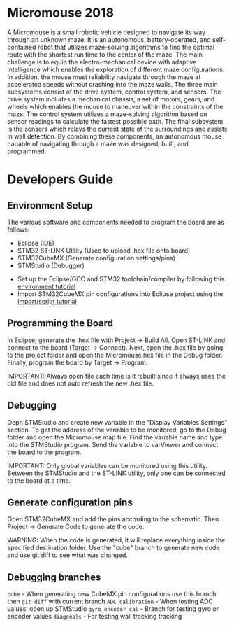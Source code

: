 # Micromouse 2018

A Micromouse is a small robotic vehicle designed to navigate its way through an unknown maze. It is an autonomous, battery-operated, and self-contained robot that utilizes maze-solving algorithms to find the optimal route with the shortest run time to the center of the maze. The main challenge is to equip the electro-mechanical device with adaptive intelligence which enables the exploration of different maze configurations. In addition, the mouse must reliability navigate through the maze at accelerated speeds without crashing into the maze walls. The three main subsystems consist of the drive system, control system, and sensors. The drive system includes a mechanical chassis, a set of motors, gears, and wheels which enables the mouse to maneuver within the constraints of the maze. The control system utilizes a maze-solving algorithm based on sensor readings to calculate the fastest possible path. The final subsystem is the sensors which relays the current state of the surroundings and assists in wall detection. By combining these components, an autonomous mouse capable of navigating through a maze was designed, built, and programmed. 

# Developers Guide
## Environment Setup
The various software and components needed to program the board are as follows:
- Eclipse (IDE)
- STM32 ST-LINK Utility (Used to upload .hex file onto board)
- STM32CubeMX (Generate configuration settings/pins)
- STMStudio (Debugger)

* Set up the Eclipse/GCC and STM32 toolchain/compiler by following this [environment tutorial](https://www.carminenoviello.com/2014/12/28/setting-gcceclipse-toolchain-stm32nucleo-part-1/)
* Import STM32CubeMX pin configurations into Eclipse project using the [import/script tutorial](https://www.carminenoviello.com/2015/11/02/quickly-import-stm32cubemx-project-eclipse-project/)

## Programming the Board
In Eclipse, generate the .hex file with Project -> Build All. Open ST-LINK and connect to the board (Target -> Connect). Next, open the .hex file by going to the project folder and open the Micromouse.hex file in the Debug folder. Finally, program the board by Target -> Program. 

IMPORTANT: Always open file each time is it rebuilt since it always uses the old file and does not auto refresh the new .hex file.

## Debugging
Oepn STMStudio and create new variable in the "Display Variables Settings" section. To get the address of the variable to be monitored, go to the Debug folder and open the Micromouse.map file. Find the variable name and type into the STMStudio program. Send the variable to varViewer and connect the board to the program. 

IMPORTANT: Only global variables can be monitored using this utility. Between the STMStudio and the ST-LINK utility, only one can be connected to the board at a time. 

## Generate configuration pins
Open STM32CubeMX and add the pins according to the schematic. Then Project -> Generate Code to generate the code. 

WARNING: When the code is generated, it will replace everything inside the specified destination folder. Use the "cube" branch to generate new code and use git diff to see what was changed. 

## Debugging branches
`cube` - When generating new CubeMX pin configurations use this branch then `git diff` with current branch
`ADC_calibration` - When testing ADC values, open up STMStudio 
`gyro_encoder_cal` - Branch for testing gyro or encoder values
`diagonals` - For testing wall tracking tracking 

